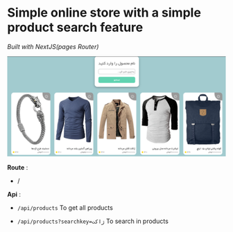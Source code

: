 # Simple online store with a simple product search feature
*Built with NextJS(pages Router)*


![](images/proj.png)


**Route** : 

- /


**Api** :

- `/api/products` To get all products

- `/api/products?searchkey=ژاکت` To search in products
